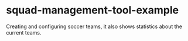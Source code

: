 # squad-management-tool-example
Creating and configuring soccer teams, it also shows statistics about the current teams.
